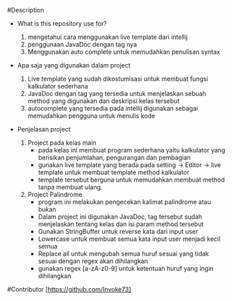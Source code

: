 #Description

* What is this repository use for?
  1. mengetahui cara menggunakan live template dari intellij
  2. penggunaan JavaDoc dengan tag nya
  3. Menggunakan auto complete untuk memudahkan penulisan syntax

* Apa saja yang digunakan dalam project
  1. Live template yang sudah dikostumisasi untuk membuat fungsi kalkulator sederhana
  2. JavaDoc dengan tag yang tersedia untuk menjelaskan sebuah method yang digunakan dan deskripsi kelas tersebut
  3. autocomplete yang tersedia pada intellij digunakan sebagai memudahkan pengguna untuk menulis kode

* Penjelasan project
  1. Project pada kelas main
      * pada kelas ini membuat program sederhana yaitu kalkulator yang berisikan penjumlahan, pengurangan dan pembagian
      * gunakan live template yang berada pada setting -> Editor -> live template untuk membuat template method kalkulator
      * template tersebut berguna untuk memudahkan membuat method tanpa membuat ulang.
  2. Project Palindrome
      * program ini melakukan pengecekan kalimat palindrome atau bukan
      * Dalam project ini digunakan JavaDoc, tag tersebut sudah menjelaskan tentang kelas dan isi param method tersebut
      * Gunakan StringBuffer untuk reverse kata dari input user
      * Lowercase untuk membuat semua kata input user menjadi kecil semua
      * Replace all untuk mengubah semua huruf sesuai yang tidak sesuai dengan regex akan dihilangkan
      * gunakan regex [a-zA-z0-9] untuk ketentuan huruf yang ingin dihilangkan

#Contributor 
[https://github.com/Invoke73]
